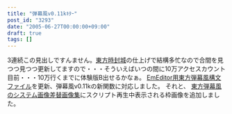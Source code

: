 ```yaml
---
title: "弾幕風v0.11kｷﾀｰ"
post_id: "3293"
date: "2005-06-27T00:00:00+09:00"
draft: true
tags: []
---
```



3連続この見出しですんません。[東方時封城](https://danmaq.com/!/thA/)の仕上げで結構多忙なので合間を見つつ見つつ更新してますので・・・そういえばいつの間に10万アクセスカウント目前・・・10万行くまでに体験版B出せるかなぁ。 [EmEditor用東方弾幕風構文ファイル](/emeditor-danmakufu)を更新、弾幕風v0.11kの新関数に対応しました。 それと、 [東方弾幕風のシステム画像差替画像集](/3286)にスクリプト再生中表示される枠画像を追加しました。
